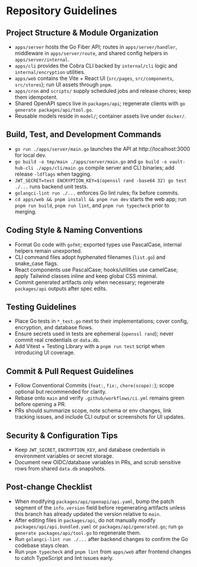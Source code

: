 # Repository Guidelines

## Project Structure & Module Organization
- `apps/server` hosts the Go Fiber API; routes in `apps/server/handler`, middleware in `apps/server/route`, and shared config helpers in `apps/server/internal`.
- `apps/cli` provides the Cobra CLI backed by `internal/cli` logic and `internal/encryption` utilities.
- `apps/web` contains the Vite + React UI (`src/pages`, `src/components`, `src/stores`); run UI assets through `pnpm`.
- `apps/cron` and `scripts/` supply scheduled jobs and release chores; keep them idempotent.
- Shared OpenAPI specs live in `packages/api`; regenerate clients with `go generate packages/api/tool.go`.
- Reusable models reside in `model/`; container assets live under `docker/`.

## Build, Test, and Development Commands
- `go run ./apps/server/main.go` launches the API at http://localhost:3000 for local dev.
- `go build -o tmp/main ./apps/server/main.go` and `go build -o vault-hub-cli ./apps/cli/main.go` compile server and CLI binaries; add release `-ldflags` when tagging.
- `JWT_SECRET=test ENCRYPTION_KEY=$(openssl rand -base64 32) go test ./...` runs backend unit tests.
- `golangci-lint run ./...` enforces Go lint rules; fix before commits.
- `cd apps/web && pnpm install && pnpm run dev` starts the web app; run `pnpm run build`, `pnpm run lint`, and `pnpm run typecheck` prior to merging.

## Coding Style & Naming Conventions
- Format Go code with `gofmt`; exported types use PascalCase, internal helpers remain unexported.
- CLI command files adopt hyphenated filenames (`list.go`) and snake_case flags.
- React components use PascalCase; hooks/utilities use camelCase; apply Tailwind classes inline and keep global CSS minimal.
- Commit generated artifacts only when necessary; regenerate `packages/api` outputs after spec edits.

## Testing Guidelines
- Place Go tests in `*_test.go` next to their implementations; cover config, encryption, and database flows.
- Ensure secrets used in tests are ephemeral (`openssl rand`); never commit real credentials or `data.db`.
- Add Vitest + Testing Library with a `pnpm run test` script when introducing UI coverage.

## Commit & Pull Request Guidelines
- Follow Conventional Commits (`feat:`, `fix:`, `chore(scope):`); scope optional but recommended for clarity.
- Rebase onto `main` and verify `.github/workflows/ci.yml` remains green before opening a PR.
- PRs should summarize scope, note schema or env changes, link tracking issues, and include CLI output or screenshots for UI updates.

## Security & Configuration Tips
- Keep `JWT_SECRET`, `ENCRYPTION_KEY`, and database credentials in environment variables or secret storage.
- Document new OIDC/database variables in PRs, and scrub sensitive rows from shared `data.db` snapshots.

## Post-change Checklist
- When modifying `packages/api/openapi/api.yaml`, bump the patch segment of the `info.version` field before regenerating artifacts unless this branch has already updated the version relative to `main`.
- After editing files in `packages/api`, do not manually modify `packages/api/api.bundled.yaml` or `packages/api/generated.go`; run `go generate packages/api/tool.go` to regenerate them.
- Run `golangci-lint run ./...` after backend changes to confirm the Go codebase stays clean.
- Run `pnpm typecheck` and `pnpm lint` from `apps/web` after frontend changes to catch TypeScript and lint issues early.
